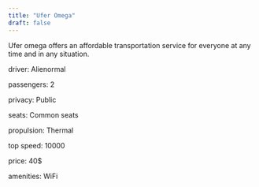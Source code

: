 ```yaml
---
title: "Ufer Omega"
draft: false
---
```

Ufer omega offers an affordable transportation service for everyone at any time and in any situation.

driver: Alienormal

passengers: 2

privacy: Public

seats: Common seats

propulsion: Thermal

top speed: 10000

price: 40$

amenities: WiFi

